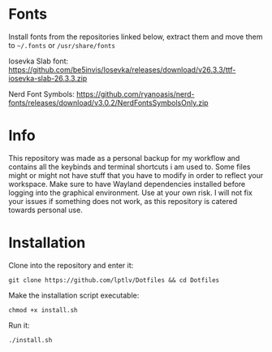 # Fonts
Install fonts from the repositories linked below, extract them and move them to ```~/.fonts``` or ```/usr/share/fonts```


Iosevka Slab font: https://github.com/be5invis/Iosevka/releases/download/v26.3.3/ttf-iosevka-slab-26.3.3.zip

Nerd Font Symbols: https://github.com/ryanoasis/nerd-fonts/releases/download/v3.0.2/NerdFontsSymbolsOnly.zip

# Info

This repository was made as a personal backup for my workflow and contains all the keybinds and terminal shortcuts i am used to. Some files might or might not have stuff that you have to modify in order to reflect your workspace. Make sure to have Wayland dependencies installed before logging into the graphical environment. Use at your own risk. I will not fix your issues if something does not work, as this repository is catered towards personal use.

# Installation

Clone into the repository and enter it:
```
git clone https://github.com/lptlv/Dotfiles && cd Dotfiles
```

Make the installation script executable:
```
chmod +x install.sh
```

Run it:
```
./install.sh
```
